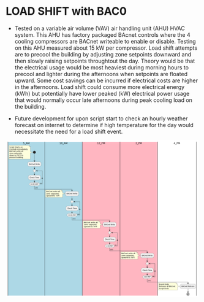 # LOAD SHIFT with BAC0


* Tested on a variable air volume (VAV) air handling unit (AHU) HVAC system. This AHU has factory packaged BAcnet controls where the 4 cooling compressors are BACnet writeable to enable or disable. Testing on this AHU measured about 15 kW per compressor. Load shift attempts are to precool the building by adjusting zone setpoints downward and then slowly raising setpoints throughtout the day. Theory would be that the electrical usage would be most heaviest during morning hours to precool and lighter during the afternoons when setpoints are floated upward. Some cost savings can be incurred if electrical costs are higher in the afternoons. Load shift could consume more electrical energy (kWh) but potentially have lower peaked (kW) electrical power usage that would normally occur late afternoons during peak cooling load on the building.

* Future development for upon script start to check an hourly weather forecast on internet to determine if high temperature for the day would necessitate the need for a load shift event.

![alg](snips/load_shift_alg.png)